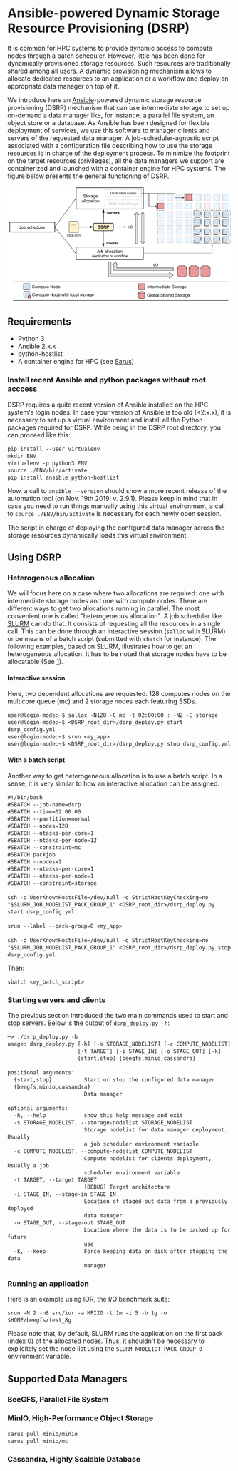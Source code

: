 # Ansible-powered Dynamic Storage Resource Provisioning (DSRP)

It is common for HPC systems to provide dynamic access to compute nodes
through a batch scheduler. However, little has been done for dynamically
provisioned storage resources. Such resources are traditionally shared among
all users. A dynamic provisioning mechanism allows to allocate dedicated
resources to an application or a workflow and deploy an appropriate data
manager on top of it.

We introduce here an [Ansible](https://www.ansible.com/)-powered dynamic storage resource provisioning
(DSRP) mechanism that can use intermediate storage to set up on-demand a data
manager like, for instance, a parallel file system, an object store or a
database. As Ansible has been designed for flexible deployment of services, 
we use this software to manager clients and servers of the requested data
manager. A job-scheduler-agnostic script associated with a configuration file
describing how to use the storage resources is in charge of the deployment
process. To minimize the footprint on the target resources (privileges), all
the data managers we support are containerized and launched with a container
engine for HPC systems. The figure below presents the general functioning of
DSRP.

![DSRP](docs/img/DSRP.png)

## Requirements

  * Python 3
  * Ansible 2.x.x
  * python-hostlist
  * A container engine for HPC (see
    [Sarus](https://sarus.readthedocs.io/en/latest/)) 

### Install recent Ansible and python packages without root acccess

DSRP requires a quite recent version of Ansible installed on the HPC system's
login nodes. In case your version of Ansible is too old (<2.x.x), it is
necessary to set up a virtual environment and install all the Python packages
required for DSRP. While being in the DSRP root directory, you can proceed like this:

``` shell
pip install --user virtualenv
mkdir ENV
virtualenv -p python3 ENV
source ./ENV/bin/activate
pip install ansible python-hostlist
```

Now, a call to `ansible --version` should show a more recent release of the
automation tool (on Nov. 19th 2019: v. 2.9.1). Please keep in mind that in
case you need to run things manually using this virtual environment, a call to
`source ./ENV/bin/activate` is necessary for each newly open session.

The script in charge of deploying the configured data manager across the
storage resources dynamically loads this virtual environment.

## Using DSRP

### Heterogenous allocation

We will focus here on a case where two allocations are required: one with
intermediate storage nodes and one with compute nodes. There are different
ways to get two allocations running in parallel. The most convenient one is
called "heterogeneous allocation". A job scheduler like
[SLURM](https://slurm.schedmd.com/heterogeneous_jobs.html) can do that. It
consists of requesting all the resources in a single call. This can be done
through an interactive session (`salloc` with SLURM) or be means of a batch
script (submitted with `sbatch` for instance). The following examples, based
on SLURM, illustrates how to get an heterogeneous allocation. It has to be
noted that storage nodes have to be allocatable (See
[1](http://www.francoistessier.info/documents/CUG2019.pdf)).

#### Interactive session

Here, two dependent allocations are requested: 128 computes nodes on the
multicore queue (mc) and 2 storage nodes each featuring SSDs.

``` shell
user@login-mode:~$ salloc -N128 -C mc -t 02:00:00 : -N2 -C storage
user@login-mode:~$ <DSRP_root_dir>/dsrp_deploy.py start dsrp_config.yml
user@login-mode:~$ srun <my_app>
user@login-mode:~$ <DSRP_root_dir>/dsrp_deploy.py stop dsrp_config.yml
```

#### With a batch script

Another way to get heterogeneous allocation is to use a batch script. In a
sense, it is very similar to how an interactive allocation can be assigned.

``` shell
#!/bin/bash
#SBATCH --job-name=dsrp
#SBATCH --time=02:00:00
#SBATCH --partition=normal
#SBATCH --nodes=128
#SBATCH --ntasks-per-core=1
#SBATCH --ntasks-per-node=12
#SBATCH --constraint=mc
#SBATCH packjob
#SBATCH --nodes=2
#SBATCH --ntasks-per-core=1
#SBATCH --ntasks-per-node=1
#SBATCH --constraint=storage

ssh -o UserKnownHostsFile=/dev/null -o StrictHostKeyChecking=no "$SLURM_JOB_NODELIST_PACK_GROUP_1" <DSRP_root_dir>/dsrp_deploy.py start dsrp_config.yml

srun --label --pack-group=0 <my_app>

ssh -o UserKnownHostsFile=/dev/null -o StrictHostKeyChecking=no "$SLURM_JOB_NODELIST_PACK_GROUP_1" <DSRP_root_dir>/dsrp_deploy.py stop dsrp_config.yml
```

Then:

``` shell
sbatch <my_batch_script>
```

### Starting servers and clients

The previous section introduced the two main commands used to start and stop
servers. Below is the output of `dsrp_deploy.py -h`:

``` shell
─> ./dsrp_deploy.py -h
usage: dsrp_deploy.py [-h] [-s STORAGE_NODELIST] [-c COMPUTE_NODELIST]
                      [-t TARGET] [-i STAGE_IN] [-o STAGE_OUT] [-k]
                      {start,stop} {beegfs,minio,cassandra}

positional arguments:
  {start,stop}          Start or stop the configured data manager
  {beegfs,minio,cassandra}
                        Data manager

optional arguments:
  -h, --help            show this help message and exit
  -s STORAGE_NODELIST, --storage-nodelist STORAGE_NODELIST
                        Storage nodelist for data manager deployment. Usually
                        a job scheduler environment variable
  -c COMPUTE_NODELIST, --compute-nodelist COMPUTE_NODELIST
                        Compute nodelist for clients deployment, Usually a job
                        scheduler environment variable
  -t TARGET, --target TARGET
                        [DEBUG] Target architecture
  -i STAGE_IN, --stage-in STAGE_IN
                        Location of staged-out data from a previously deployed
                        data manager
  -o STAGE_OUT, --stage-out STAGE_OUT
                        Location where the data is to be backed up for future
                        use
  -k, --keep            Force keeping data on disk after stopping the data
                        manager
```

### Running an application

Here is an example using IOR, the I/O benchmark suite:

``` shell
srun -N 2 -n8 src/ior -a MPIIO -t 1m -i 5 -b 1g -o $HOME/beegfs/test_8g
```

Please note that, by default, SLURM runs the application on the first pack
(index 0) of the allocated nodes. Thus, it shouldn't be necessary to
explicitely set the node list using the `SLURM_NODELIST_PACK_GROUP_0`
environment variable. 

## Supported Data Managers

### BeeGFS, Parallel File System

### MinIO, High-Performance Object Storage

``` shell
sarus pull minio/minio
sarus pull minio/mc
```

### Cassandra, Highly Scalable Database
